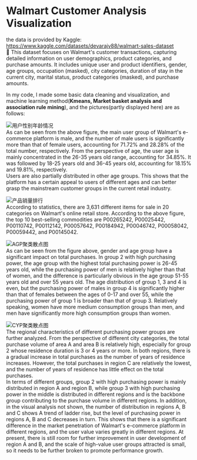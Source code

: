 # Walmart Customer Analysis Visualization
the data is provided by Kaggle: <https://www.kaggle.com/datasets/devarajv88/walmart-sales-dataset>  
  🔎 This dataset focuses on Walmart's customer transactions, capturing detailed information on user demographics, product categories, and purchase amounts. 
It includes unique user and product identifiers, gender, age groups, occupation (masked), city categories, duration of stay in the current city, marital status, product categories (masked), and purchase amounts.

In my code, I made some basic data cleaning and visualization, and machine learning method(**Kmeans, Market basket analysis and association rule mining**), and the pictures(partly displayed here) are as follows:

![用户性别年龄情况](https://github.com/user-attachments/assets/5c7b1591-1fd1-49ea-acd1-879eea28afc1)  
As can be seen from the above figure, the main user group of Walmart's e-commerce platform is male, and the number of male users is significantly more than that of female users, accounting for 71.72% and 28.28% of the total number, respectively. 
From the perspective of age, the user age is mainly concentrated in the 26-35 years old range, accounting for 34.85%. It was followed by 18-25 years old and 36-45 years old, accounting for 18.15% and 19.81%, respectively.  
Users are also partially distributed in other age groups. This shows that the platform has a certain appeal to users of different ages and can better grasp the mainstream customer groups in the current retail industry.


![产品销量排行](https://github.com/user-attachments/assets/76a0e5f2-67dc-4585-aa39-e2b7964f51cb)  
According to statistics, there are 3,631 different items for sale in 20 categories on Walmart's online retail store. According to the above figure, the top 10 best-selling commodities are P00265242, P00025442, P00110742, P00112142, P00057642, 
P00184942, P00046742, P00058042, P00059442, and P00145042.



![AGP聚类散点图](https://github.com/user-attachments/assets/4207ed89-693c-4816-8e6a-89d90bed0de0)  
As can be seen from the figure above, gender and age group have a significant impact on total purchases. In group 2 with high purchasing power, the age group with the highest total purchasing power is 26-45 years old, while the purchasing power of men is relatively higher than that of women, and the difference is particularly obvious in the age group 51-55 years old and over 55 years old. 
The age distribution of group 1, 3 and 4 is even, but the purchasing power of males in group 4 is significantly higher than that of females between the ages of 0-17 and over 55, while the purchasing power of group 1 is broader than that of group 3. Relatively speaking, women have more medium consumption groups than men, and men have significantly more high consumption groups than women.


![CYP聚类散点图](https://github.com/user-attachments/assets/ead0ff3f-4686-4be7-9b8c-35c72a7522c4)  
The regional characteristics of different purchasing power groups are further analyzed. From the perspective of different city categories, the total purchase volume of area A and area B is relatively high, especially for group 2 whose residence duration is 3 or 4 years or more. 
In both regions, there is a gradual increase in total purchases as the number of years of residence increases. However, the total purchases in region C are relatively the lowest, and the number of years of residence has little effect on the total purchases.  
In terms of different groups, group 2 with high purchasing power is mainly distributed in region A and region B, while group 3 with high purchasing power in the middle is distributed in different regions and is the backbone group contributing to the purchase volume in different regions. 
In addition, in the visual analysis not shown, the number of distribution in regions A, B and C shows A trend of ladder rise, but the level of purchasing power in regions A, B and C decreases in turn. This shows that there is a significant difference in the market penetration of Walmart's e-commerce platform in different regions, and the user value varies greatly in different regions. 
At present, there is still room for further improvement in user development of region A and B, and the scale of high-value user groups attracted is small, so it needs to be further broken to promote performance growth.
